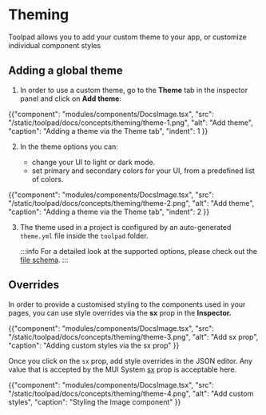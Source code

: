# Theming

<p class="description">Toolpad allows you to add your custom theme to your app, or customize individual component styles</p>

## Adding a global theme

1. In order to use a custom theme, go to the **Theme** tab in the inspector panel and click on **Add theme**:

{{"component": "modules/components/DocsImage.tsx", "src": "/static/toolpad/docs/concepts/theming/theme-1.png", "alt": "Add theme", "caption": "Adding a theme via the Theme tab", "indent": 1 }}

2. In the theme options you can:

   - change your UI to light or dark mode.
   - set primary and secondary colors for your UI, from a predefined list of colors.

{{"component": "modules/components/DocsImage.tsx", "src": "/static/toolpad/docs/concepts/theming/theme-2.png", "alt": "Add theme", "caption": "Adding a theme via the Theme tab", "indent": 2 }}

3. The theme used in a project is configured by an auto-generated `theme.yml` file inside the `toolpad` folder.

   :::info
   For a detailed look at the supported options, please check out the [file schema](/toolpad/reference/file-schema/#file-Theme).
   :::

## Overrides

In order to provide a customised styling to the components used in your pages, you can use style overrides via the **sx** prop in the **Inspector.**

{{"component": "modules/components/DocsImage.tsx", "src": "/static/toolpad/docs/concepts/theming/theme-3.png", "alt": "Add sx prop", "caption": "Adding custom styles via the sx prop" }}

Once you click on the `sx` prop, add style overrides in the JSON editor. Any value that is accepted by the MUI System [sx](https://mui.com/system/getting-started/the-sx-prop/) prop is acceptable here.

{{"component": "modules/components/DocsImage.tsx", "src": "/static/toolpad/docs/concepts/theming/theme-4.png", "alt": "Add custom styles", "caption": "Styling the Image component" }}
